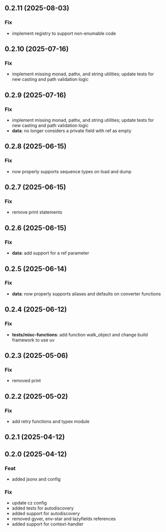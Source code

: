 ## 0.2.11 (2025-08-03)

### Fix

- implement registry to support non-enumable code

## 0.2.10 (2025-07-16)

### Fix

- implement missing monad, pathx, and string utilities; update tests for new casting and path validation logic

## 0.2.9 (2025-07-16)

### Fix

- implement missing monad, pathx, and string utilities; update tests for new casting and path validation logic
- **data**: no longer considers a private field with ref as empty

## 0.2.8 (2025-06-15)

### Fix

- now properly supports sequence types on load and dump

## 0.2.7 (2025-06-15)

### Fix

- remove print statements

## 0.2.6 (2025-06-15)

### Fix

- **data**: add support for a ref parameter

## 0.2.5 (2025-06-14)

### Fix

- **data**: now properly supports aliases and defaults on converter functions

## 0.2.4 (2025-06-12)

### Fix

- **tests/misc-functions**: add function walk_object and change build framework to use uv

## 0.2.3 (2025-05-06)

### Fix

- removed print

## 0.2.2 (2025-05-02)

### Fix

- add retry functions and typex module

## 0.2.1 (2025-04-12)

## 0.2.0 (2025-04-12)

### Feat

- added jsonx and config

### Fix

- update cz config
- added tests for autodiscovery
- added support for autodiscovery
- removed gyver, env-star and lazyfields references
- added support for context-handler
